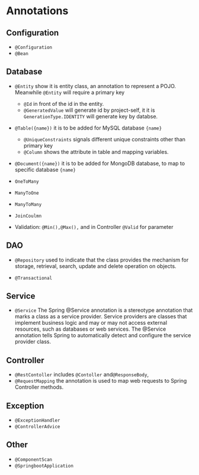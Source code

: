 # Annotations

## Configuration

* `@Configuration`
* `@Bean`


## Database

* `@Entity` show it is entity class, an annotation to represent a POJO. Meanwhile `@Entity` will require a primary key
  * `@Id` in front of the id in the entity. 
  * `@GeneratedValue` will generate id by project-self, it it is `GenerationType.IDENTITY` will generate key by databse. 
* `@Table({name})` it is to be added for MySQL database `{name}`
  * `@UniqueConstraints` signals different unique constraints other than primary key
  * `@Column` shows the attribute in table and mapping variables. 
* `@Document({name})` it is to be added for MongoDB database, to map to specific database `{name}`

* `OneToMany`
* `ManyToOne`
* `ManyToMany`
* `JoinCoulmn`

* Validation: `@Min(),@Max(),` and in Controller `@Valid` for parameter 
## DAO 

* `@Repository` used to indicate that the class provides the mechanism for storage, retrieval, search, update and delete operation on objects.

* `@Transactional`

## Service 

* `@Service` The Spring @Service annotation is a stereotype annotation that marks a class as a service provider. Service providers are classes that implement business logic and may or may not access external resources, such as databases or web services. The @Service annotation tells Spring to automatically detect and configure the service provider class. 

## Controller 

* `@RestContoller` includes `@Contoller` and`@ResponseBody`, 
* `@RequestMapping` the annotation is used to map web requests to Spring Controller methods.

## Exception 

* `@ExceptionHandler`
* `@ControllerAdvice`
  

## Other 

* `@ComponentScan`
* `@SpringbootApplication`